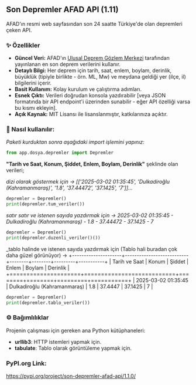 ## Son Depremler AFAD API (1.11)
AFAD'ın resmi web sayfasından son 24 saatte Türkiye'de olan depremleri çeken API.

### ✨ Özellikler

* **Güncel Veri:** AFAD'ın [Ulusal Deprem Gözlem Merkezi](https://deprem.afad.gov.tr/last-earthquakes.html) tarafından yayınlanan en son deprem verilerini kullanır.
* **Detaylı Bilgi:** Her deprem için tarih, saat, enlem, boylam, derinlik, büyüklük (tipiyle birlikte - örn. ML, Mw) ve meydana geldiği yer (ilçe, il) bilgilerini içerir.
* **Basit Kullanım:** Kolay kurulum ve çalıştırma adımları.
* **Esnek Çıktı:** Verileri doğrudan konsola yazdırabilir [veya JSON formatında bir API endpoint'i üzerinden sunabilir - eğer API özelliği varsa bu kısmı ekleyin].
* **Açık Kaynak:** MIT Lisansı ile lisanslanmıştır, katkılarınıza açıktır.


### 🚀 Nasıl kullanılır:
_Paketi kurduktan sonra aşağıdaki import işlemini yapınız:_ <br>

```python
from app.dosya.depremler import Depremler
```
**"Tarih ve Saat, Konum, Şiddet, Enlem, Boylam, Derinlik"** şeklinde olan verileri;<br>

_dizi olarak göstermek için -> [['2025-03-02 01:35:45', 'Dulkadiroğlu (Kahramanmaraş)', '1.8', '37.44472', '37.1425', '7']]..._<br>

```python
depremler = Depremler()
print(depremler.tum_veriler())
```

_satır satır ve istenen sayıda yazdırmak için -> 2025-03-02 01:35:45 - Dulkadiroğlu (Kahramanmaraş) - 1.8 - 37.44472 - 37.1425 - 7_<br>

```python
depremler = Depremler()
print(depremler.duzenli_veriler()())
```

_tablo halinde ve istenen sayıda yazdırmak için (Tablo hali buradan çok daha güzel görünüyor) ->
+---------------------+---------------------------+--------+--------+---------+-----------+
| Tarih ve Saat       | Konum                        | Şiddet   | Enlem   | Boylam   | Derinlik   |
+=====================+===========================+========+========+=========+===========+
| 2025-03-02 01:35:45 | Dulkadiroğlu (Kahramanmaraş) | 1.8      | 37.4447 | 37.1425  | 7          |
<br>

```python
depremler = Depremler()
print(depremler.tablo_veriler())
```

### ⚙️ Bağımlılıklar
Projenin çalışması için gereken ana Python kütüphaneleri:

* **urllib3**: HTTP istemleri yapmak için.
* **tabulate**: Tablo olarak görüntüleme yapmak için.

### PyPI.org Link:
https://pypi.org/project/son-depremler-afad-api/1.1.0/

